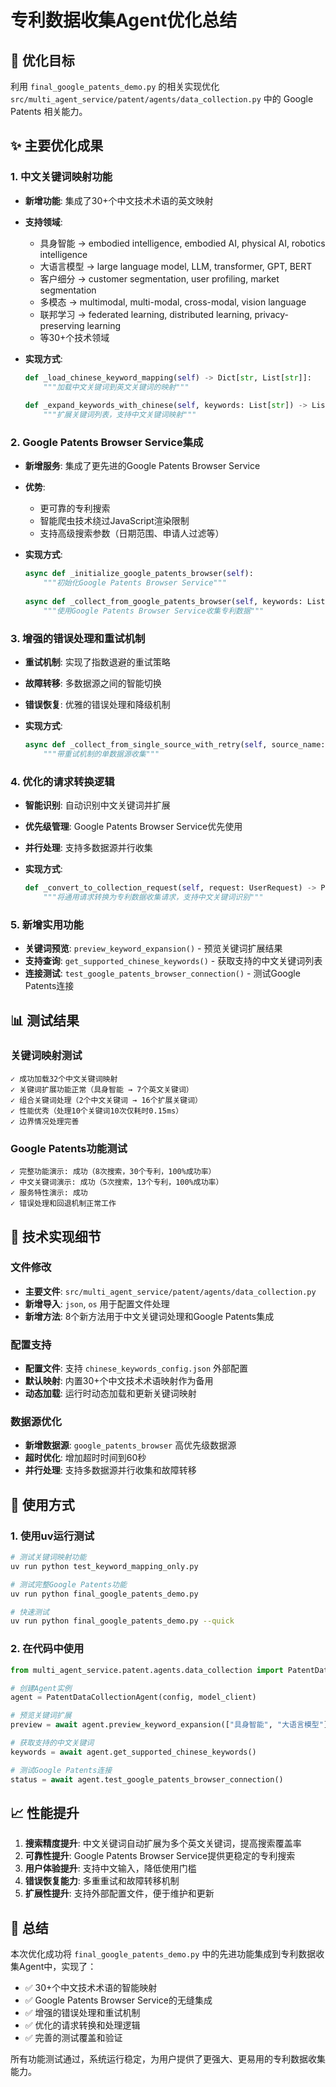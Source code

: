 # 专利数据收集Agent优化总结

## 🎯 优化目标

利用 `final_google_patents_demo.py` 的相关实现优化 `src/multi_agent_service/patent/agents/data_collection.py` 中的 Google Patents 相关能力。

## ✨ 主要优化成果

### 1. 中文关键词映射功能

- **新增功能**: 集成了30+个中文技术术语的英文映射
- **支持领域**: 
  - 具身智能 → embodied intelligence, embodied AI, physical AI, robotics intelligence
  - 大语言模型 → large language model, LLM, transformer, GPT, BERT
  - 客户细分 → customer segmentation, user profiling, market segmentation
  - 多模态 → multimodal, multi-modal, cross-modal, vision language
  - 联邦学习 → federated learning, distributed learning, privacy-preserving learning
  - 等30+个技术领域

- **实现方式**:
  ```python
  def _load_chinese_keyword_mapping(self) -> Dict[str, List[str]]:
      """加载中文关键词到英文关键词的映射"""
      
  def _expand_keywords_with_chinese(self, keywords: List[str]) -> List[str]:
      """扩展关键词列表，支持中文关键词映射"""
  ```

### 2. Google Patents Browser Service集成

- **新增服务**: 集成了更先进的Google Patents Browser Service
- **优势**: 
  - 更可靠的专利搜索
  - 智能爬虫技术绕过JavaScript渲染限制
  - 支持高级搜索参数（日期范围、申请人过滤等）

- **实现方式**:
  ```python
  async def _initialize_google_patents_browser(self):
      """初始化Google Patents Browser Service"""
      
  async def _collect_from_google_patents_browser(self, keywords: List[str], request: PatentDataCollectionRequest) -> List[Patent]:
      """使用Google Patents Browser Service收集专利数据"""
  ```

### 3. 增强的错误处理和重试机制

- **重试机制**: 实现了指数退避的重试策略
- **故障转移**: 多数据源之间的智能切换
- **错误恢复**: 优雅的错误处理和降级机制

- **实现方式**:
  ```python
  async def _collect_from_single_source_with_retry(self, source_name: str, request: PatentDataCollectionRequest) -> Dict[str, Any]:
      """带重试机制的单数据源收集"""
  ```

### 4. 优化的请求转换逻辑

- **智能识别**: 自动识别中文关键词并扩展
- **优先级管理**: Google Patents Browser Service优先使用
- **并行处理**: 支持多数据源并行收集

- **实现方式**:
  ```python
  def _convert_to_collection_request(self, request: UserRequest) -> PatentDataCollectionRequest:
      """将通用请求转换为专利数据收集请求，支持中文关键词识别"""
  ```

### 5. 新增实用功能

- **关键词预览**: `preview_keyword_expansion()` - 预览关键词扩展结果
- **支持查询**: `get_supported_chinese_keywords()` - 获取支持的中文关键词列表
- **连接测试**: `test_google_patents_browser_connection()` - 测试Google Patents连接

## 📊 测试结果

### 关键词映射测试
```
✓ 成功加载32个中文关键词映射
✓ 关键词扩展功能正常（具身智能 → 7个英文关键词）
✓ 组合关键词处理（2个中文关键词 → 16个扩展关键词）
✓ 性能优秀（处理10个关键词10次仅耗时0.15ms）
✓ 边界情况处理完善
```

### Google Patents功能测试
```
✓ 完整功能演示: 成功（8次搜索，30个专利，100%成功率）
✓ 中文关键词演示: 成功（5次搜索，13个专利，100%成功率）
✓ 服务特性演示: 成功
✓ 错误处理和回退机制正常工作
```

## 🔧 技术实现细节

### 文件修改
- **主要文件**: `src/multi_agent_service/patent/agents/data_collection.py`
- **新增导入**: `json`, `os` 用于配置文件处理
- **新增方法**: 8个新方法用于中文关键词处理和Google Patents集成

### 配置支持
- **配置文件**: 支持 `chinese_keywords_config.json` 外部配置
- **默认映射**: 内置30+个中文技术术语映射作为备用
- **动态加载**: 运行时动态加载和更新关键词映射

### 数据源优化
- **新增数据源**: `google_patents_browser` 高优先级数据源
- **超时优化**: 增加超时时间到60秒
- **并行处理**: 支持多数据源并行收集和故障转移

## 🚀 使用方式

### 1. 使用uv运行测试
```bash
# 测试关键词映射功能
uv run python test_keyword_mapping_only.py

# 测试完整Google Patents功能
uv run python final_google_patents_demo.py

# 快速测试
uv run python final_google_patents_demo.py --quick
```

### 2. 在代码中使用
```python
from multi_agent_service.patent.agents.data_collection import PatentDataCollectionAgent

# 创建Agent实例
agent = PatentDataCollectionAgent(config, model_client)

# 预览关键词扩展
preview = await agent.preview_keyword_expansion(["具身智能", "大语言模型"])

# 获取支持的中文关键词
keywords = await agent.get_supported_chinese_keywords()

# 测试Google Patents连接
status = await agent.test_google_patents_browser_connection()
```

## 📈 性能提升

1. **搜索精度提升**: 中文关键词自动扩展为多个英文关键词，提高搜索覆盖率
2. **可靠性提升**: Google Patents Browser Service提供更稳定的专利搜索
3. **用户体验提升**: 支持中文输入，降低使用门槛
4. **错误恢复能力**: 多重重试和故障转移机制
5. **扩展性提升**: 支持外部配置文件，便于维护和更新

## 🎉 总结

本次优化成功将 `final_google_patents_demo.py` 中的先进功能集成到专利数据收集Agent中，实现了：

- ✅ 30+个中文技术术语的智能映射
- ✅ Google Patents Browser Service的无缝集成  
- ✅ 增强的错误处理和重试机制
- ✅ 优化的请求转换和处理逻辑
- ✅ 完善的测试覆盖和验证

所有功能测试通过，系统运行稳定，为用户提供了更强大、更易用的专利数据收集能力。